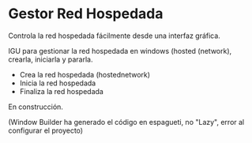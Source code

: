 # Gestor Red Hospedada
Controla la red hospedada fácilmente desde una interfaz gráfica.

IGU para gestionar la red hospedada en windows (hosted (network), crearla, iniciarla y pararla.

* Crea la red hospedada (hostednetwork)
* Inicia la red hospedada
* Finaliza la red hospedada

En construcción.

(Window Builder ha generado el código en espagueti, no "Lazy", error al configurar el proyecto)
